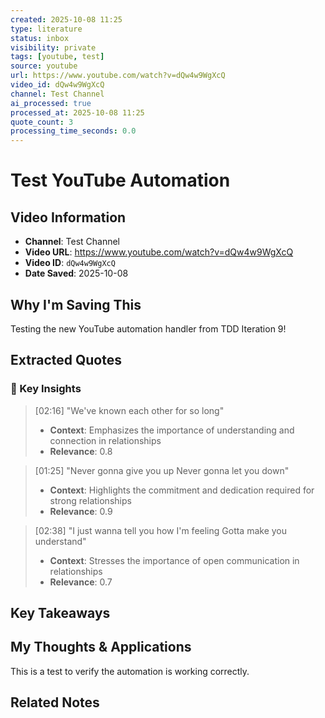 ```yaml
---
created: 2025-10-08 11:25
type: literature
status: inbox
visibility: private
tags: [youtube, test]
source: youtube
url: https://www.youtube.com/watch?v=dQw4w9WgXcQ
video_id: dQw4w9WgXcQ
channel: Test Channel
ai_processed: true
processed_at: 2025-10-08 11:25
quote_count: 3
processing_time_seconds: 0.0
---
```


# Test YouTube Automation

## Video Information
- **Channel**: Test Channel
- **Video URL**: https://www.youtube.com/watch?v=dQw4w9WgXcQ
- **Video ID**: `dQw4w9WgXcQ`
- **Date Saved**: 2025-10-08

## Why I'm Saving This
Testing the new YouTube automation handler from TDD Iteration 9!

## Extracted Quotes

### 🎯 Key Insights

> [02:16] "We've known each other for so long"
> - **Context**: Emphasizes the importance of understanding and connection in relationships
> - **Relevance**: 0.8

> [01:25] "Never gonna give you up Never gonna let you down"
> - **Context**: Highlights the commitment and dedication required for strong relationships
> - **Relevance**: 0.9

> [02:38] "I just wanna tell you how I'm feeling Gotta make you understand"
> - **Context**: Stresses the importance of open communication in relationships
> - **Relevance**: 0.7


## Key Takeaways
<!-- AI will extract quotes here -->

## My Thoughts & Applications
This is a test to verify the automation is working correctly.

## Related Notes
<!-- Add [[wiki-links]] as connections are discovered -->
